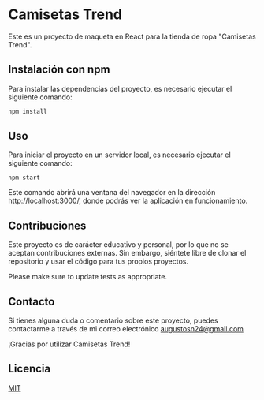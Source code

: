 # Camisetas Trend

Este es un proyecto de maqueta en React para la tienda de ropa "Camisetas Trend".

## Instalación con npm

Para instalar las dependencias del proyecto, es necesario ejecutar el siguiente comando:

```bash
npm install
```

## Uso
Para iniciar el proyecto en un servidor local, es necesario ejecutar el siguiente comando:
```
npm start
```
Este comando abrirá una ventana del navegador en la dirección http://localhost:3000/, donde podrás ver la aplicación en funcionamiento.


## Contribuciones

Este proyecto es de carácter educativo y personal, por lo que no se aceptan contribuciones externas. Sin embargo, siéntete libre de clonar el repositorio y usar el código para tus propios proyectos.

Please make sure to update tests as appropriate.

## Contacto
Si tienes alguna duda o comentario sobre este proyecto, puedes contactarme a través de mi correo electrónico augustosn24@gmail.com

¡Gracias por utilizar Camisetas Trend!
## Licencia
[MIT](https://choosealicense.com/licenses/mit/)
